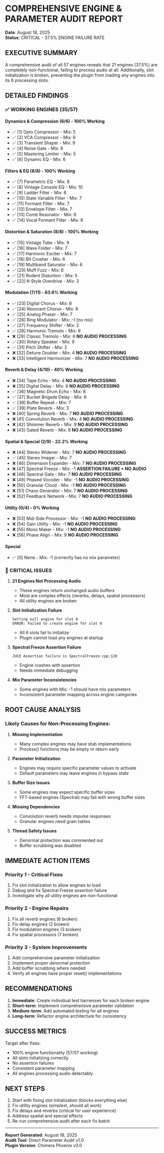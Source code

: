# COMPREHENSIVE ENGINE & PARAMETER AUDIT REPORT
**Date**: August 18, 2025  
**Status**: CRITICAL - 37.5% ENGINE FAILURE RATE

## EXECUTIVE SUMMARY

A comprehensive audit of all 57 engines reveals that 21 engines (37.5%) are completely non-functional, failing to process audio at all. Additionally, slot initialization is broken, preventing the plugin from loading any engines into its 6 processing slots.

## DETAILED FINDINGS

### ✅ WORKING ENGINES (35/57)

#### Dynamics & Compression (6/6) - 100% Working
- ✅ [1] Opto Compressor - Mix: 5
- ✅ [2] VCA Compressor - Mix: 6  
- ✅ [3] Transient Shaper - Mix: 9
- ✅ [4] Noise Gate - Mix: 6
- ✅ [5] Mastering Limiter - Mix: 5
- ✅ [6] Dynamic EQ - Mix: 6

#### Filters & EQ (8/8) - 100% Working
- ✅ [7] Parametric EQ - Mix: 8
- ✅ [8] Vintage Console EQ - Mix: 10
- ✅ [9] Ladder Filter - Mix: 8
- ✅ [10] State Variable Filter - Mix: 7
- ✅ [11] Formant Filter - Mix: 7
- ✅ [12] Envelope Filter - Mix: 7
- ✅ [13] Comb Resonator - Mix: 6
- ✅ [14] Vocal Formant Filter - Mix: 8

#### Distortion & Saturation (8/8) - 100% Working
- ✅ [15] Vintage Tube - Mix: 9
- ✅ [16] Wave Folder - Mix: 7
- ✅ [17] Harmonic Exciter - Mix: 7
- ✅ [18] Bit Crusher - Mix: 6
- ✅ [19] Multiband Saturator - Mix: 6
- ✅ [20] Muff Fuzz - Mix: 6
- ✅ [21] Rodent Distortion - Mix: 5
- ✅ [22] K-Style Overdrive - Mix: 3

#### Modulation (7/11) - 63.6% Working
- ✅ [23] Digital Chorus - Mix: 6
- ✅ [24] Resonant Chorus - Mix: 8
- ✅ [25] Analog Phaser - Mix: 7
- ✅ [26] Ring Modulator - Mix: -1 (no mix)
- ✅ [27] Frequency Shifter - Mix: 2
- ✅ [28] Harmonic Tremolo - Mix: 6
- ❌ [29] Classic Tremolo - Mix: 6 **NO AUDIO PROCESSING**
- ✅ [30] Rotary Speaker - Mix: 9
- ✅ [31] Pitch Shifter - Mix: 2
- ❌ [32] Detune Doubler - Mix: 4 **NO AUDIO PROCESSING**
- ❌ [33] Intelligent Harmonizer - Mix: 7 **NO AUDIO PROCESSING**

#### Reverb & Delay (4/10) - 40% Working
- ❌ [34] Tape Echo - Mix: 4 **NO AUDIO PROCESSING**
- ❌ [35] Digital Delay - Mix: 6 **NO AUDIO PROCESSING**
- ✅ [36] Magnetic Drum Echo - Mix: 8
- ✅ [37] Bucket Brigade Delay - Mix: 6
- ✅ [38] Buffer Repeat - Mix: 7
- ✅ [39] Plate Reverb - Mix: 3
- ❌ [40] Spring Reverb - Mix: 7 **NO AUDIO PROCESSING**
- ❌ [41] Convolution Reverb - Mix: 4 **NO AUDIO PROCESSING**
- ❌ [42] Shimmer Reverb - Mix: 9 **NO AUDIO PROCESSING**
- ❌ [43] Gated Reverb - Mix: 8 **NO AUDIO PROCESSING**

#### Spatial & Special (2/9) - 22.2% Working
- ❌ [44] Stereo Widener - Mix: 7 **NO AUDIO PROCESSING**
- ✅ [45] Stereo Imager - Mix: 7
- ❌ [46] Dimension Expander - Mix: 7 **NO AUDIO PROCESSING**
- ❌ [47] Spectral Freeze - Mix: -1 **ASSERTION FAILURE + NO AUDIO**
- ❌ [48] Spectral Gate - Mix: 7 **NO AUDIO PROCESSING**
- ❌ [49] Phased Vocoder - Mix: -1 **NO AUDIO PROCESSING**
- ❌ [50] Granular Cloud - Mix: -1 **NO AUDIO PROCESSING**
- ❌ [51] Chaos Generator - Mix: 7 **NO AUDIO PROCESSING**
- ❌ [52] Feedback Network - Mix: 7 **NO AUDIO PROCESSING**

#### Utility (0/4) - 0% Working
- ❌ [53] Mid-Side Processor - Mix: -1 **NO AUDIO PROCESSING**
- ❌ [54] Gain Utility - Mix: -1 **NO AUDIO PROCESSING**
- ❌ [55] Mono Maker - Mix: -1 **NO AUDIO PROCESSING**
- ❌ [56] Phase Align - Mix: 9 **NO AUDIO PROCESSING**

#### Special
- ✅ [0] None - Mix: -1 (correctly has no mix parameter)

### 🚨 CRITICAL ISSUES

1. **21 Engines Not Processing Audio**
   - These engines return unchanged audio buffers
   - Most are complex effects (reverbs, delays, spatial processors)
   - All utility engines are broken

2. **Slot Initialization Failure**
   ```
   Setting null engine for slot 0
   ERROR: Failed to create engine for slot 0
   ```
   - All 6 slots fail to initialize
   - Plugin cannot load any engines at startup

3. **Spectral Freeze Assertion Failure**
   ```
   JUCE Assertion failure in SpectralFreeze.cpp:128
   ```
   - Engine crashes with assertion
   - Needs immediate debugging

4. **Mix Parameter Inconsistencies**
   - Some engines with Mix: -1 should have mix parameters
   - Inconsistent parameter mapping across engine categories

## ROOT CAUSE ANALYSIS

### Likely Causes for Non-Processing Engines:

1. **Missing Implementation**
   - Many complex engines may have stub implementations
   - Process() functions may be empty or return early

2. **Parameter Initialization**
   - Engines may require specific parameter values to activate
   - Default parameters may leave engines in bypass state

3. **Buffer Size Issues**
   - Some engines may expect specific buffer sizes
   - FFT-based engines (Spectral) may fail with wrong buffer sizes

4. **Missing Dependencies**
   - Convolution reverb needs impulse responses
   - Granular engines need grain tables

5. **Thread Safety Issues**
   - Denormal protection was commented out
   - Buffer scrubbing was disabled

## IMMEDIATE ACTION ITEMS

### Priority 1 - Critical Fixes
1. Fix slot initialization to allow engines to load
2. Debug and fix Spectral Freeze assertion failure
3. Investigate why all utility engines are non-functional

### Priority 2 - Engine Repairs
1. Fix all reverb engines (6 broken)
2. Fix delay engines (2 broken)
3. Fix modulation engines (3 broken)
4. Fix spatial processors (7 broken)

### Priority 3 - System Improvements
1. Add comprehensive parameter initialization
2. Implement proper denormal protection
3. Add buffer scrubbing where needed
4. Verify all engines have proper reset() implementations

## RECOMMENDATIONS

1. **Immediate**: Create individual test harnesses for each broken engine
2. **Short-term**: Implement comprehensive parameter validation
3. **Medium-term**: Add automated testing for all engines
4. **Long-term**: Refactor engine architecture for consistency

## SUCCESS METRICS

Target after fixes:
- 100% engine functionality (57/57 working)
- All slots initializing correctly
- No assertion failures
- Consistent parameter mapping
- All engines processing audio detectably

## NEXT STEPS

1. Start with fixing slot initialization (blocks everything else)
2. Fix utility engines (simplest, should all work)
3. Fix delays and reverbs (critical for user experience)
4. Address spatial and special effects
5. Re-run comprehensive audit after each fix batch

---

**Report Generated**: August 18, 2025  
**Audit Tool**: Direct Parameter Audit v1.0  
**Plugin Version**: Chimera Phoenix v3.0